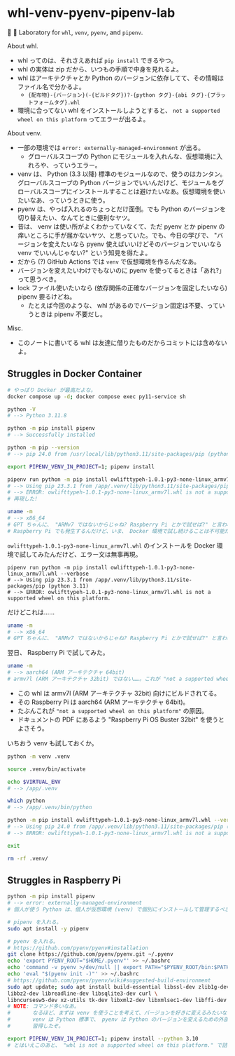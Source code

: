 whl-venv-pyenv-pipenv-lab
===

🐍 🐳 Laboratory for `whl`, `venv`, `pyenv`, and `pipenv`.

About whl.

- whl ってのは、それさえあれば `pip install` できるやつ。
- whl の実体は zip だから、いつもの手順で中身を見れるよ。
- whl はアーキテクチャとか Python のバージョンに依存してて、その情報はファイル名で分かるよ。
    - `{配布物}-{バージョン}(-{ビルドタグ})?-{python タグ}-{abi タグ}-{プラットフォームタグ}.whl`
- 環境に合ってない whl をインストールしようとすると、 `not a supported wheel on this platform` ってエラーが出るよ。

About venv.

- 一部の環境では `error: externally-managed-environment` が出る。
    - グローバルスコープの Python にモジュールを入れんな、仮想環境に入れろや、っていうエラー。
- venv は、 Python (3.3 以降) 標準のモジュールなので、使うのはカンタン。グローバルスコープの Python バージョンでいいんだけど、モジュールをグローバルスコープにインストールすることは避けたいなあ。仮想環境を使いたいなあ、っていうときに使う。
- pyenv は、やっぱ入れるのちょっとだけ面倒。でも Python のバージョンを切り替えたい、なんてときに便利なヤツ。
- 昔は、 venv は使い所がよくわかっていなくて、ただ pyenv とか pipenv の痒いところに手が届かないヤツ、と思っていた。でも、今日の学びで、 "バージョンを変えたいなら pyenv 使えばいいけどそのバージョンでいいなら venv でいいんじゃない?" という知見を得たよ。
- だから (?) GitHub Actions では `venv` で仮想環境を作るんだなあ。
- バージョンを変えたいわけでもないのに pyenv を使ってるときは「あれ?」って思うべき。
- lock ファイル使いたいなら (依存関係の正確なバージョンを固定したいなら) pipenv 要るけどね。
    - たとえば今回のような、 whl があるのでバージョン固定は不要、っていうときは pipenv 不要だし。

Misc.

- このノートに書いてる whl は友達に借りたものだからコミットには含めないよ。

## Struggles in Docker Container

```bash
# やっぱり Docker が最高だよな。
docker compose up -d; docker compose exec py11-service sh

python -V
# --> Python 3.11.8

python -m pip install pipenv
# --> Successfully installed

python -m pip --version
# --> pip 24.0 from /usr/local/lib/python3.11/site-packages/pip (python 3.11)

export PIPENV_VENV_IN_PROJECT=1; pipenv install

pipenv run python -m pip install owlifttypeh-1.0.1-py3-none-linux_armv7l.whl --verbose
# --> Using pip 23.3.1 from /app/.venv/lib/python3.11/site-packages/pip (python 3.11)
# --> ERROR: owlifttypeh-1.0.1-py3-none-linux_armv7l.whl is not a supported wheel on this platform.
# 再現した!

uname -m
# --> x86_64
# GPT ちゃんに、 "ARMv7 ではないからじゃね? Raspberry Pi とかで試せば?" と言われた。
# Raspberry Pi でも発生するんだけど、いま、 Docker 環境で試し続けることは不可能だな……。
```

`owlifttypeh-1.0.1-py3-none-linux_armv7l.whl` のインストールを Docker 環境で試してみたんだけど、エラー文は無事再現。

```
pipenv run python -m pip install owlifttypeh-1.0.1-py3-none-linux_armv7l.whl --verbose
# --> Using pip 23.3.1 from /app/.venv/lib/python3.11/site-packages/pip (python 3.11)
# --> ERROR: owlifttypeh-1.0.1-py3-none-linux_armv7l.whl is not a supported wheel on this platform.
```

だけどこれは……

```bash
uname -m
# --> x86_64
# GPT ちゃんに、 "ARMv7 ではないからじゃね? Raspberry Pi とかで試せば?" と言われた。
```

翌日、 Raspberry Pi で試してみた。

```bash
uname -m
# --> aarch64 (ARM アーキテクチャ 64bit)
# armv7l (ARM アーキテクチャ 32bit) ではない……。これが "not a supported wheel on this platform" の原因じゃないかな。
```

- この whl は armv7l (ARM アーキテクチャ 32bit) 向けにビルドされてる。
- その Raspberry Pi は aarch64 (ARM アーキテクチャ 64bit)。
- たぶんこれが `"not a supported wheel on this platform"` の原因。
- ドキュメントの PDF にあるよう "Raspberry Pi OS Buster 32bit" を使うとよさそう。

いちおう venv も試しておくか。

```bash
python -m venv .venv

source .venv/bin/activate

echo $VIRTUAL_ENV
# --> /app/.venv

which python
# --> /app/.venv/bin/python

python -m pip install owlifttypeh-1.0.1-py3-none-linux_armv7l.whl --verbose
# --> Using pip 24.0 from /app/.venv/lib/python3.11/site-packages/pip (python 3.11)
# --> ERROR: owlifttypeh-1.0.1-py3-none-linux_armv7l.whl is not a supported wheel on this platform.

exit

rm -rf .venv/
```

## Struggles in Raspberry Pi

```bash
python -m pip install pipenv
# --> error: externally-managed-environment
# 個人が使う Python は、個人が仮想環境 (venv) で個別にインストールして管理するべき、ということらしい。

# pipenv を入れる。
sudo apt install -y pipenv

# pyenv を入れる。
# https://github.com/pyenv/pyenv#installation
git clone https://github.com/pyenv/pyenv.git ~/.pyenv
echo 'export PYENV_ROOT="$HOME/.pyenv"' >> ~/.bashrc
echo 'command -v pyenv >/dev/null || export PATH="$PYENV_ROOT/bin:$PATH"' >> ~/.bashrc
echo 'eval "$(pyenv init -)"' >> ~/.bashrc
# https://github.com/pyenv/pyenv/wiki#suggested-build-environment
sudo apt update; sudo apt install build-essential libssl-dev zlib1g-dev \
libbz2-dev libreadline-dev libsqlite3-dev curl \
libncursesw5-dev xz-utils tk-dev libxml2-dev libxmlsec1-dev libffi-dev liblzma-dev
# NOTE: コマンド多いなあ。
#       なるほど、まずは venv を使うことを考えて、バージョンを好きに変えるみたいなことがしたいとき pyenv を考えるのがいいのか。
#       venv は Python 標準で、 pyenv は Python のバージョンを変えるための外部ツールってことか。
#       習得したぞ。

export PIPENV_VENV_IN_PROJECT=1; pipenv install --python 3.10
# とはいえこのあと、 "whl is not a supported wheel on this platform." で詰まったんだけどな。
```

